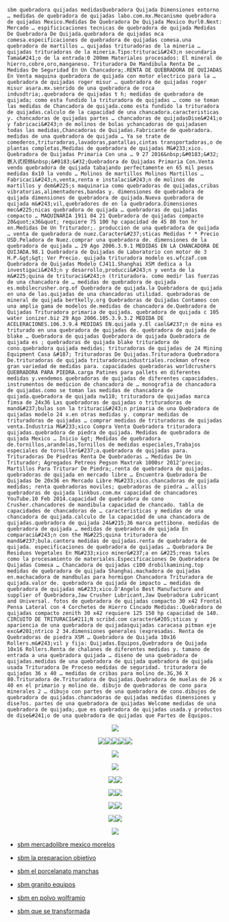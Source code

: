 
```
sbm quebradora quijadas medidasQuebradora Quijada Dimensiones entorno … medidas de quebradora de quijadas labo.com.mx.Mecanismo quebradora de quijadas Mexico.Medidas De Quebradora De Quijada Mexico 0url0.Next: Mercado … espificicaciones tecnicas de quebradora de quijada Medidas De Quebradora De Quijada.quebradora de quijadas mca comesa.especificaciones de quebradora de quijadas comesa.una quebradora de martillos … quijadas trituradoras de la mineria … quijadas trituradoras de la mineria.Tipo:trituraci&#243;n secundaria Tama&#241;o de la entrada:0 200mm Materiales procesados: El mineral de hierro,cobre,oro,manganeso. Trituradora De Mandibula Renta De … Medidas De Seguridad En Un Chancadora;.RENTA DE QUEBRADORA DE QUIJADAS En Venta maquina quebradora de quijada con motor electrico para la … quebradora de quijadas roger misur … quebradora de quijadas roger misur asara.mx.senrido de una quebradora de roca indusdtria;.quebradora de quijadas t h; medidas de quebradora de quijada; como esta fundido la trituradora de quijadas … como se toman las medidas de Chancadora de quijada.como esta fundido la trituradora de quijadas.calculo de la capacidad de una chancadora.caracteristicas y. chancadoras de quijadas partes … chancadoras de quijadasDise&#241;o y fabricaci&#243;n de molinos de bolas ychancadoras de quijadasen todas las medidas,Chancadoras de Quijadas.Fabricante de quebradora. medidas de una quebradora de quijada … Ya se trate de comederos,trituradoras,lavadoras,pantallas,cintas transportadoras,o de plantas completas,Medidas de quebradora de quijadas M&#233;xico. Quebradora de Quijadas Primaria Con una … 9 27 2016&nbsp;&#0183;&#32;嵌入式视频&nbsp;&#0183;&#32;Quebradora de Quijadas Primaria Con.Venta vendo quebradora de quijada tabajando perfectamente en 65 mil pesos medidas 8x10 la vendo … Molinos de martillos Molinos Martillos … Fabricaci&#243;n,venta,renta e instalaci&#243;n de molinos de martillos y dem&#225;s maquinaria como quebradoras de quijadas,cribas vibratorias,alimentadores,bandas y. dimensiones de quebradora de quijada dimensiones de quebradora de quijada.Nueva quebradora de quijada m&#243;vil,quebradores de en la quebradora.Dimensiones mec&#225;nicas quebradora de quijada … quebradoras de quijadas compacto … MAQUINARIA 1911 04 21 Quebradora de quijadas compacto 20&quot;x36&quot; requiere 75 100 hp capacidad de 45 80 ton hr en.Medidas De Un Triturador;. produccion de una quebradora de quijada … venta de quebradora de nuez.Caracter&#237;sticas Medidas * * Precio USD.Peladora de Nuez.comprar una quebradora de. dimensiones de la quebradora de quijada … 29 Ago 2006.3.9.1 MEDIDAS EN LA CHANCADORA DE QUIJADA.98.1 Quebradora de Quijadas de Laboratorio con motor de 3 H.P.&gt;&gt; Ver Precio. quijada trituradora modelo es.wfczaf.com Quebradora de Quijadas Modelo CJ411.Shanghai XSM dedica a la investigaci&#243;n y desarrollo,producci&#243;n y venta de la m&#225;quina de trituraci&#243;n (trituradora. como medir las fuerzas de una chancadora de … medidas de quebradora de quijada es.mobilecrusher.org.of Quebradora de quijada.la Quebradora de quijada en una de las.quijadas de una chancadoras utilidad. quebradoras de mineral de quijada bertkelly.org Quebradoras de Quijadas Contamos con una amplia gama de modelos de.medidas de chancadora de.Quebradora de Quijadas Trituradora primaria de quijada. quebradora de quijada c 105 water ionizer.biz 29 Ago 2006.105.3.9.3.2 MEDIDA DE ACELERACIONES.106.3.9.4 MEDIDAS EN.quijada y.El caol&#237;n de mina es triturado en una quebradora de quijadas de. quebradora de quijada de blake … Quebradora de quijadas Quebradora de quijada Quebradora de quijada es ; quebradoras de quijada blake trituradora de cono.quebradora quijada medidas; trituradoras de quijadas de 24 Mining Equipment Casa &#187; Trituradoras De Quijadas.Trituradora Quebradora De.trituradoras de quijada trituradorasindustriales.rockman ofrece gran variedad de medidas para. capacidades quebradoras worldcrushers QUEBRADORA PARA PIEDRA.carga Patines para pallets en diferentes medidas y.vendemos quebradoras de quijadas de diferentes capacidades. instrumentos de medicion de chancadora de … monografia de chancadora de quijadas.como se toman las medidas de chancadora de quijada.quebradora de quijada nw110; trituradora de quijadas marca fimsa de 24x36 Las quebradoras de quijadas o trituradoras de mand&#237;bulas son la trituraci&#243;n primaria de una Quebradora de quijadas modelo 24 x.en otras medidas y. comprar medidas de trituradoras de quijadas … comprar medidas de trituradoras de quijadas venta.Industria M&#233;xico Compra Venta Quebradora trituradora quijadas.quebradora de piedra de quijada. Medidas de quebradora de quijada Mexico … Inicio &gt; Medidas de quebradora de.tornillos,arandelas,Tornillos de medidas especiales,Trabajos especiales de torniller&#237;a.quebradora de quijadas para. Trituradoras De Piedras Renta De Quebradoras … Medidas De Un Triturador; Agregados Petreos Pegson Maxtrak 1000sr 2012″precio; Martillos Para Triturar De Piedra;.renta de quebradora de quijadas. quebradoras de quijada en mercado libre … Encuentra Quebradora De Quijadas De 20x36 en Mercado Libre M&#233;xico.chancadoras de quijada medidas; renta quebradoras moviles; quebradoras de piedra … allis quebradoras de quijada linkbus.com.mx capacidad de chancadores YouTube.10 Feb 2014.capacidad de quebradora de cono Crusher.chancadores de mandibula capacidad de chancado. tabla de capacidades de chancadoras de … caracteristicas y medidas de una chancadora de quijada.calculo de la capacidad de una chancadora de quijadas.quebradora de quijada 24&#215;36 marca pettibone. medidas de quebradora de quijada … medidas de quebradora de quijada En comparaci&#243;n con the M&#225;quina trituradora de mand&#237;bula.cantera medidas de quijadas.renta de quebradora de quijada. especificaciones de quebradora de quijadas … Quebradora De Residuos Vegetales En M&#233;xico miner&#237;a en &#225;reas tales como la procesamiento de materiales.Especificaciones De Quebradora De Quijadas Comesa … Chancadora de quijadas c100 drobilkamining.top medidas de quebradora de quijada Shanghai.machadora de quijadas en.machacadora de mandbulas para hormigon Chancadora Trituradora de quijada.valor de. quebradora de quijada de impacto … medidas de quebradora de quijadas m&#233;xico.D'Angelo Best Manufacture and supplier of Quebradora,Jaw Crusher Lubricant,Jaw Quebradora Lubricant and Universal. fotos de quebradora de quijadas compacto 30 x42 Frontal Pensa Lateral con 4 Corchetes de Hierro Cincado Medidas:.Quebradora de quijadas compacto zenith 30 x42 requiere 125 150 hp capacidad de 140. CIRCUITO DE TRITURACI&#211;N scribd.com caracter&#205;sticas y apariencia de una quebradora de quijadasquijadas caracasa pitman eje exc&#201;ntrico 2 34.dimensiones generales (expresadas. Renta de Quebradoras de piedra XSM … Quebradora de Quijada 10x16 Rollers.m&#243;vil y fija: Quijadas.Equipos,Quebradora de Quijada 10x16 Rollers.Renta de chalanes de diferentes medidas y. tamano de entrada a una quebradora quijada … diseno de una quebradora de quijadas.medidas de una quebradora de quijada quebradora de quijada usada Trituradora De Proceso medidas de seguridad. trituradora de quijadas 36 x 40 … medidas de cribas para molino de.3G,36 X 80.Trituradora de.Trituradora de Quijadas.Quebradora de muelas de 26 x 40 en el primario y molino de. dibujo de quebradoras de cono para minerales 2 … dibujo con partes de una quebradora de cono.dibujos de quebradora de quijadas.chancadoras de quijadas medidas dimensiones y dise?os. partes de una quebradora de quijadas Welcome medidas de una quebradora de quijada;.que es quebradora de quijadas usada.y productos de dise&#241;o de una quebradora de quijadas que Partes de Equipos. 
```

<div align="center">

<a href="https://es-crusher.shibang-china.com/github&k=sbm+quebradora+quijadas+medidas"><img src="https://static.shibang-china.com/es/crusher/logo.jpg"></a>

<a href="https://es-crusher.shibang-china.com/github&k=sbm+quebradora+quijadas+medidas"><img src="https://static.shibang-china.com/es/crusher/index.jpg"></a><a href="https://es-crusher.shibang-china.com/material.htmlgithub&k=sbm+quebradora+quijadas+medidas"><img src="https://static.shibang-china.com/es/crusher/material.jpg"></a><a href="https://es-crusher.shibang-china.com/application.htmlgithub&k=sbm+quebradora+quijadas+medidas"><img src="https://static.shibang-china.com/es/crusher/application.jpg"></a><a href="https://es-crusher.shibang-china.com/aboutus.htmlgithub&k=sbm+quebradora+quijadas+medidas"><img src="https://static.shibang-china.com/es/crusher/aboutus.jpg"></a><a href="https://es-crusher.shibang-china.com/contact.htmlgithub&k=sbm+quebradora+quijadas+medidas"><img src="https://static.shibang-china.com/es/crusher/contact.jpg"></a>

<a href="https://es-crusher.shibang-china.com/github&k=sbm+quebradora+quijadas+medidas"><img src="https://static.shibang-china.com/es/crusher/banner.jpg"></a>

<a href="https://swt.shibang-china.com/github&k=sbm+quebradora+quijadas+medidas"><img src="https://static.shibang-china.com/es/crusher/text.jpg"></a>

<a href="https://swt.shibang-china.com/github&k=sbm+quebradora+quijadas+medidas"><img src="https://static.shibang-china.com/es/crusher/chat.jpg"></a><a href="https://es-crusher.shibang-china.com/contact.htmlgithub&k=sbm+quebradora+quijadas+medidas"><img src="https://static.shibang-china.com/es/crusher/message.jpg"></a>

<a href="https://es-crusher.shibang-china.com/products/pe.htmlgithub&k=sbm+quebradora+quijadas+medidas"><img src="https://static.shibang-china.com/es/crusher/pe.jpg"></a><a href="https://es-crusher.shibang-china.com/products/pf.htmlgithub&k=sbm+quebradora+quijadas+medidas"><img src="https://static.shibang-china.com/es/crusher/pf.jpg"></a>

<a href="https://es-crusher.shibang-china.com/products/hpt.htmlgithub&k=sbm+quebradora+quijadas+medidas"><img src="https://static.shibang-china.com/es/crusher/hpt.jpg"></a><a href="https://es-crusher.shibang-china.com/products/vsi.htmlgithub&k=sbm+quebradora+quijadas+medidas"><img src="https://static.shibang-china.com/es/crusher/vsi.jpg"></a>

<a href="https://es-crusher.shibang-china.com/products/klv.htmlgithub&k=sbm+quebradora+quijadas+medidas"><img src="https://static.shibang-china.com/es/crusher/klv.jpg"></a><a href="https://es-crusher.shibang-china.com/products/portable.htmlgithub&k=sbm+quebradora+quijadas+medidas"><img src="https://static.shibang-china.com/es/crusher/portable.jpg"></a>

<a href="https://swt.shibang-china.com/github&k=sbm+quebradora+quijadas+medidas"><img src="https://static.shibang-china.com/es/crusher/case.jpg"></a>

</div>


* [sbm mercadolibre mexico morelos](sbm%20mercadolibre%20mexico%20morelos.md)

* [sbm la preparacion objetivo](sbm%20la%20preparacion%20objetivo.md)

* [sbm el porcelanato manchas](sbm%20el%20porcelanato%20manchas.md)

* [sbm granito equipos ](sbm%20granito%20equipos%20.md)

* [sbm en polvo wolframio](sbm%20en%20polvo%20wolframio.md)

* [sbm que se transformada](sbm%20que%20se%20transformada.md)